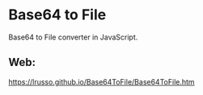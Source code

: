 # Base64 to File

Base64 to File converter in JavaScript.

## Web:

https://lrusso.github.io/Base64ToFile/Base64ToFile.htm
